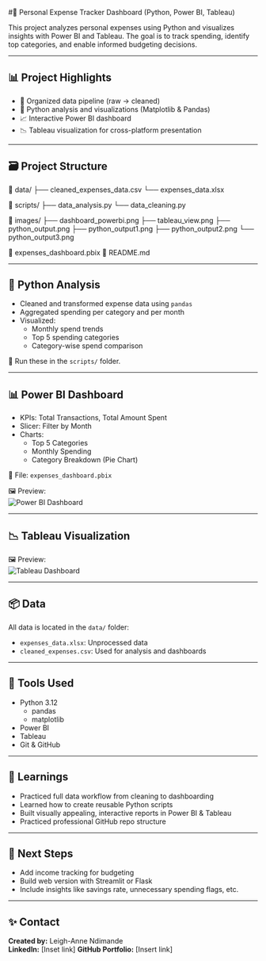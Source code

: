 #💸 Personal Expense Tracker Dashboard (Python, Power BI, Tableau)

This project analyzes personal expenses using Python and visualizes insights with Power BI and Tableau. The goal is to track spending, identify top categories, and enable informed budgeting decisions.

---

## 📊 Project Highlights

- 📂 Organized data pipeline (raw → cleaned)
- 🐍 Python analysis and visualizations (Matplotlib & Pandas)
- 📈 Interactive Power BI dashboard
- 📉 Tableau visualization for cross-platform presentation

---

## 🗃️ Project Structure
📁 data/
├── cleaned_expenses_data.csv
└──  expenses_data.xlsx

📁 scripts/
├── data_analysis.py
└── data_cleaning.py

📁 images/
├── dashboard_powerbi.png
├── tableau_view.png
├── python_output.png
├── python_output1.png
├── python_output2.png
└── python_output3.png


📄 expenses_dashboard.pbix
📄 README.md


---

## 🐍 Python Analysis

- Cleaned and transformed expense data using `pandas`
- Aggregated spending per category and per month
- Visualized:
  - Monthly spend trends
  - Top 5 spending categories
  - Category-wise spend comparison

📌 Run these in the `scripts/` folder.

---

## 📊 Power BI Dashboard

- KPIs: Total Transactions, Total Amount Spent
- Slicer: Filter by Month
- Charts:
  - Top 5 Categories
  - Monthly Spending
  - Category Breakdown (Pie Chart)

📁 File: `expenses_dashboard.pbix`

🖼️ Preview:  
![Power BI Dashboard](images/dashboard_powerbi.png)

---

## 📉 Tableau Visualization 
 

🖼️ Preview:  
![Tableau Dashboard](images/tableau_view.png)

---

## 📦 Data

All data is located in the `data/` folder:
- `expenses_data.xlsx`: Unprocessed data
- `cleaned_expenses.csv`: Used for analysis and dashboards

---

## 🔧 Tools Used

- Python 3.12
  - pandas
  - matplotlib
- Power BI
- Tableau
- Git & GitHub

---

## 🧠 Learnings

- Practiced full data workflow from cleaning to dashboarding
- Learned how to create reusable Python scripts
- Built visually appealing, interactive reports in Power BI & Tableau
- Practiced professional GitHub repo structure

---

## 📌 Next Steps

- Add income tracking for budgeting
- Build web version with Streamlit or Flask
- Include insights like savings rate, unnecessary spending flags, etc.

---

## ✨ Contact

**Created by:** Leigh-Anne Ndimande  
**LinkedIn:** [Inset link]
**GitHub Portfolio:** [Insert link]
